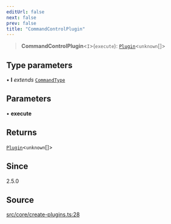 ```yaml
---
editUrl: false
next: false
prev: false
title: "CommandControlPlugin"
---
```


> **CommandControlPlugin**\<`I`\>(`execute`): [`Plugin`](/v4/api/interfaces/plugin/)\<`unknown`[]\>

## Type parameters

• **I** *extends* [`CommandType`](/v4/api/enumerations/commandtype/)

## Parameters

• **execute**

## Returns

[`Plugin`](/v4/api/interfaces/plugin/)\<`unknown`[]\>

## Since

2.5.0

## Source

[src/core/create-plugins.ts:28](https://github.com/sern-handler/handler/blob/222ecd9b61ad0b94830a2a9444118f01e1b7d6cd/src/core/create-plugins.ts#L28)
